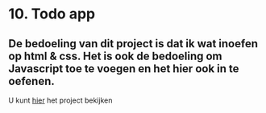 # 10. Todo app

## De bedoeling van dit project is dat ik wat inoefen op html & css. Het is ook de bedoeling om Javascript toe te voegen en het hier ook in te oefenen.

U kunt [hier](fe-cc-todo.surge.sh) het project bekijken
